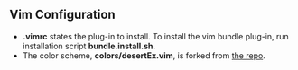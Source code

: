 ## Vim Configuration
+ **.vimrc** states the plug-in to install. To install the vim bundle plug-in, run installation script **bundle.install.sh**. 
+ The color scheme, **colors/desertEx.vim**, is forked from [the repo](https://github.com/mbbill/desertEx).
